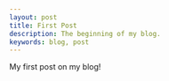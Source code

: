 ```yaml
---
layout: post
title: First Post
description: The beginning of my blog.
keywords: blog, post
---
```


My first post on my blog! 